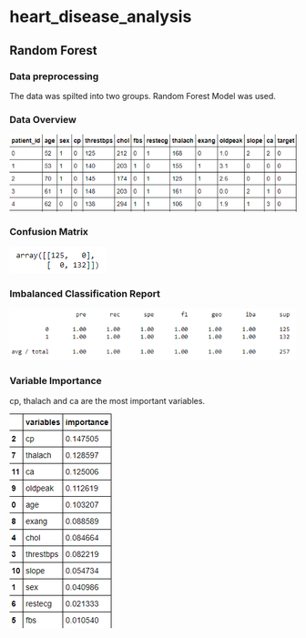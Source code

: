 # heart_disease_analysis

## Random Forest

### Data preprocessing

The data was spilted into two groups. Random Forest Model was used.

### Data Overview
![data](Resource/data.png)




### Confusion Matrix
![cm](Resource/cm.png)


### Imbalanced Classification Report
![icr](Resource/icr.png)

### Variable Importance
cp, thalach and ca are the most important variables.

![vm](Resource/vm.png)
